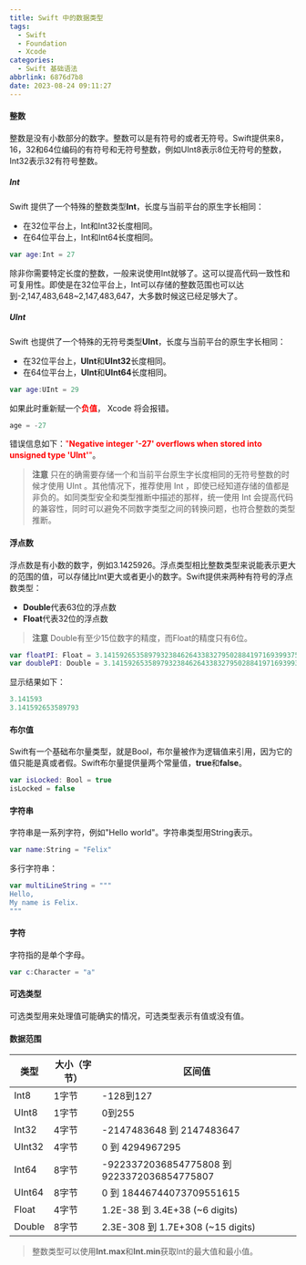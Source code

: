 ```yaml
---
title: Swift 中的数据类型
tags:
  - Swift
  - Foundation
  - Xcode
categories:
  - Swift 基础语法
abbrlink: 6876d7b8
date: 2023-08-24 09:11:27
---
```


#### 整数

整数是没有小数部分的数字。整数可以是有符号的或者无符号。Swift提供来8，16，32和64位编码的有符号和无符号整数，例如UInt8表示8位无符号的整数，Int32表示32有符号整数。

<!--more-->

##### Int

Swift 提供了一个特殊的整数类型**Int**，长度与当前平台的原生字长相同：

- 在32位平台上，Int和Int32长度相同。
- 在64位平台上，Int和Int64长度相同。

```swift
var age:Int = 27
```



除非你需要特定长度的整数，一般来说使用Int就够了。这可以提高代码一致性和可复用性。即使是在32位平台上，Int可以存储的整数范围也可以达到-2,147,483,648~2,147,483,647，大多数时候这已经足够大了。

##### UInt

Swift 也提供了一个特殊的无符号类型**UInt**，长度与当前平台的原生字长相同：

- 在32位平台上，**UInt**和**UInt32**长度相同。
- 在64位平台上，**UInt**和**UInt64**长度相同。

```swift
var age:UInt = 29
```

如果此时重新赋一个<span style="color:red">**负值**</span>， Xcode 将会报错。

````swift
age = -27
````

错误信息如下：<span style='color:red'>"**Negative integer '-27' overflows when stored into unsigned type 'UInt'**"</span>。

> **注意**
> 只在的确需要存储一个和当前平台原生字长度相同的无符号整数的时候才使用 UInt 。其他情况下，推荐使用 Int ，即使已经知道存储的值都是非负的。如同类型安全和类型推断中描述的那样，统一使用 Int 会提高代码的兼容性，同时可以避免不同数字类型之间的转换问题，也符合整数的类型推断。

#### 浮点数

浮点数是有小数的数字，例如3.1425926。浮点类型相比整数类型来说能表示更大的范围的值，可以存储比Int更大或者更小的数字。Swift提供来两种有符号的浮点数类型：

- **Double**代表63位的浮点数
- **Float**代表32位的浮点数

> **注意**
> Double有至少15位数字的精度，而Float的精度只有6位。



```swift
var floatPI: Float = 3.1415926535897932384626433832795028841971693993751058209
var doublePI: Double = 3.1415926535897932384626433832795028841971693993751058209
```

显示结果如下：

```swift
3.141593
3.141592653589793
```



#### 布尔值

Swift有一个基础布尔量类型，就是Bool，布尔量被作为逻辑值来引用，因为它的值只能是真或者假。Swift布尔量提供量两个常量值，**true**和**false**。

```swift
var isLocked: Bool = true 
isLocked = false
```

#### 字符串

字符串是一系列字符，例如"Hello world"。字符串类型用String表示。

```swift
var name:String = "Felix"
```

多行字符串：

```swift
var multiLineString = """
Hello,
My name is Felix.
"""
```

#### 字符

字符指的是单个字母。

```swift
var c:Character = "a"
```

#### 可选类型

可选类型用来处理值可能确实的情况，可选类型表示有值或没有值。

#### 数据范围

| 类型   | 大小（字节） | 区间值                                      |
| ------ | ------------ | ------------------------------------------- |
| Int8   | 1字节        | -128到127                                   |
| UInt8  | 1字节        | 0到255                                      |
| Int32  | 4字节        | -2147483648 到 2147483647                   |
| UInt32 | 4字节        | 0 到 4294967295                             |
| Int64  | 8字节        | -9223372036854775808 到 9223372036854775807 |
| UInt64 | 8字节        | 0 到 18446744073709551615                   |
| Float  | 4字节        | 1.2E-38 到 3.4E+38 (~6 digits)              |
| Double | 8字节        | 2.3E-308 到 1.7E+308 (~15 digits)           |

> 整数类型可以使用**Int.max**和**Int.min**获取Int的最大值和最小值。

